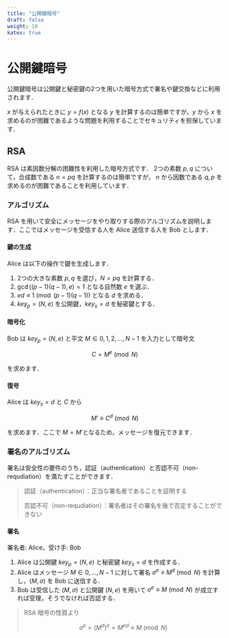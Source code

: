```yaml
---
title: "公開鍵暗号"
draft: false
weight: 10
katex: true
---
```


# 公開鍵暗号

公開鍵暗号は公開鍵と秘密鍵の2つを用いた暗号方式で署名や鍵交換などに利用されます．

$x$ が与えられたときに $y=f(x)$ となる $y$ を計算するのは簡単ですが，$y$ から $x$ を求めるのが困難であるような問題を利用することでセキュリティを担保しています．

## RSA

RSA は素因数分解の困難性を利用した暗号方式です．
2つの素数 $p, q$ について，合成数である $n = pq$ を計算するのは簡単ですが， $n$ から因数である $q, p$ を求めるのが困難であることを利用しています．

### **アルゴリズム**

RSA を用いて安全にメッセージをやり取りする際のアルゴリズムを説明します．ここではメッセージを受信する人を Alice 送信する人を Bob とします．

#### **鍵の生成**

Alice は以下の操作で鍵を生成します．

1. 2つの大きな素数 $p, q$ を選び，$N = pq$ を計算する．
2. $\gcd((p-1)(q-1), e) = 1$ となる自然数 $e$ を選ぶ．
3. $ed \equiv 1 \pmod{(p-1)(q-1)}$ となる $d$ を求める．
4. $key_p = (N, e)$ を公開鍵，$key_s = d$ を秘密鍵とする．

#### **暗号化**

Bob は $key_p = (N,e)$ と平文 $M \in {0,1,2, \dots , N-1}$ を入力として暗号文

$$
C = M^e \pmod N
$$

を求めます．

#### **復号**

Alice は $key_s = d$ と $C$ から

$$
M' \equiv C^d \pmod N
$$

を求めます．ここで $M = M'$となるため，メッセージを復元できます．

### **署名のアルゴリズム**

署名は安全性の要件のうち，認証（authentication）と否認不可（non-requdiation）を満たすことができます．

> 認証（authentication）：正当な署名者であることを証明する
>
> 否認不可（non-requdiation）：署名者はその署名を後で否定することができない

#### **署名**

署名者: Alice，受け手: Bob

1. Alice は公開鍵 $key_p = (N, e)$ と秘密鍵 $key_s = d$ を作成する．
2. Alice はメッセージ $M \in {0,\dots,N-1}$ に対して署名 $\sigma^e \equiv M^d \pmod N$ を計算し，$(M, \sigma)$ を Bob に送信する．
3. Bob は受信した $(M, \sigma)$ と公開鍵 $(N,e)$ を用いて $\sigma^e \equiv M \pmod N$ が成立すれば受理，そうでなければ否認する．

> RSA 暗号の性質より
> 
> $$
> \sigma^e = (M^d)^e = M^{ed} \equiv M \pmod N
> $$
